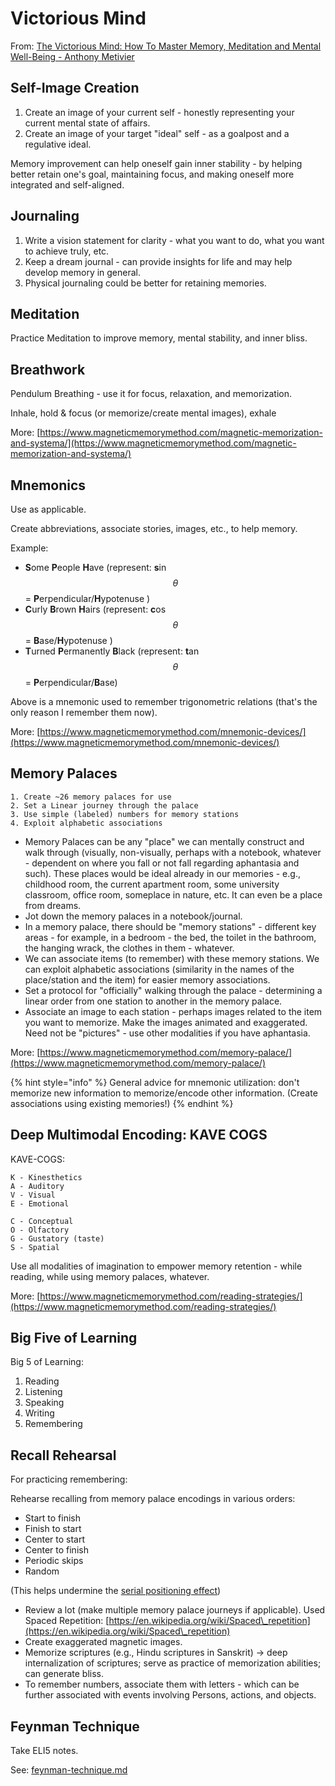 # Victorious Mind

From: [The Victorious Mind: How To Master Memory, Meditation and Mental Well-Being - Anthony Metivier](https://www.amazon.com/Victorious-Mind-Master-Meditation-Well-Being-ebook/dp/B085D8M7S5?ref\_=ast\_author\_mpb)

## Self-Image Creation

1. Create an image of your current self - honestly representing your current mental state of affairs.
2. Create an image of your target "ideal" self - as a goalpost and a regulative ideal.&#x20;

Memory improvement can help oneself gain inner stability - by helping better retain one's goal, maintaining focus, and making oneself more integrated and self-aligned.&#x20;

## Journaling&#x20;

1. Write a vision statement for clarity - what you want to do, what you want to achieve truly, etc.&#x20;
2. Keep a dream journal - can provide insights for life and may help develop memory in general.
3. Physical journaling could be better for retaining memories.

## Meditation

Practice Meditation to improve memory, mental stability, and inner bliss.

## Breathwork

Pendulum Breathing - use it for focus, relaxation, and memorization.

Inhale, hold & focus (or memorize/create mental images), exhale

More: [https://www.magneticmemorymethod.com/magnetic-memorization-and-systema/](https://www.magneticmemorymethod.com/magnetic-memorization-and-systema/)

## Mnemonics

Use as applicable.

Create abbreviations, associate stories, images, etc., to help memory.

Example:

* **S**ome **P**eople **H**ave (represent: **s**in $$\theta$$ = **P**erpendicular/**H**ypotenuse ) &#x20;
* **C**urly **B**rown **H**airs (represent: **c**os $$\theta$$ = **B**ase/**H**ypotenuse )
* **T**urned **P**ermanently **B**lack (represent: **t**an $$\theta$$ = **P**erpendicular/**B**ase)

Above is a mnemonic used to remember trigonometric relations (that's the only reason I remember them now).

More: [https://www.magneticmemorymethod.com/mnemonic-devices/](https://www.magneticmemorymethod.com/mnemonic-devices/)

## Memory Palaces

```
1. Create ~26 memory palaces for use
2. Set a Linear journey through the palace
3. Use simple (labeled) numbers for memory stations
4. Exploit alphabetic associations
```

* Memory Palaces can be any "place" we can mentally construct and walk through (visually, non-visually, perhaps with a notebook, whatever - dependent on where you fall or not fall regarding aphantasia and such). These places would be ideal already in our memories - e.g., childhood room, the current apartment room, some university classroom, office room, someplace in nature, etc. It can even be a place from dreams.&#x20;
* Jot down the memory palaces in a notebook/journal.
* In a memory palace, there should be "memory stations" - different key areas - for example, in a bedroom - the bed, the toilet in the bathroom, the hanging wrack, the clothes in them - whatever.&#x20;
* We can associate items (to remember) with these memory stations. We can exploit alphabetic associations (similarity in the names of the place/station and the item) for easier memory associations. &#x20;
* Set a protocol for "officially" walking through the palace - determining a linear order from one station to another in the memory palace.&#x20;
* Associate an image to each station - perhaps images related to the item you want to memorize. Make the images animated and exaggerated. Need not be "pictures" - use other modalities if you have aphantasia.&#x20;

More: [https://www.magneticmemorymethod.com/memory-palace/](https://www.magneticmemorymethod.com/memory-palace/)

{% hint style="info" %}
General advice for mnemonic utilization: don't memorize new information to memorize/encode other information. (Create associations using existing memories!)
{% endhint %}

## Deep Multimodal Encoding: KAVE COGS

KAVE-COGS:&#x20;

```
K - Kinesthetics 
A - Auditory 
V - Visual 
E - Emotional 

C - Conceptual 
O - Olfactory 
G - Gustatory (taste) 
S - Spatial
```

Use all modalities of imagination to empower memory retention - while reading, while using memory palaces, whatever.

More: [https://www.magneticmemorymethod.com/reading-strategies/](https://www.magneticmemorymethod.com/reading-strategies/)

## Big Five of Learning

Big 5 of Learning:

1. Reading
2. Listening
3. Speaking
4. Writing
5. Remembering

## Recall Rehearsal

For practicing remembering:

Rehearse recalling from memory palace encodings in various orders:

* Start to finish
* Finish to start
* Center to start
* Center to finish
* Periodic skips
* Random

(This helps undermine the [serial positioning effect](https://en.wikipedia.org/wiki/Serial-position\_effect))

* Review a lot (make multiple memory palace journeys if applicable). Used Spaced Repetition: [https://en.wikipedia.org/wiki/Spaced\_repetition](https://en.wikipedia.org/wiki/Spaced\_repetition)
* Create exaggerated magnetic images.
* Memorize scriptures (e.g., Hindu scriptures in Sanskrit) -> deep internalization of scriptures; serve as practice of memorization abilities; can generate bliss.
* To remember numbers, associate them with letters - which can be further associated with events involving Persons, actions, and objects.

## Feynman Technique

Take ELI5 notes.

See: [feynman-technique.md](feynman-technique.md "mention")

